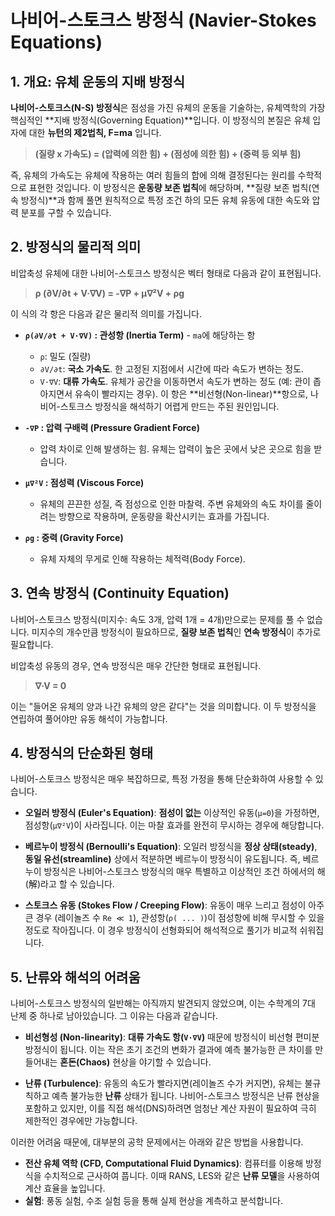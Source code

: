 # 나비어-스토크스 방정식 (Navier-Stokes Equations)

## 1. 개요: 유체 운동의 지배 방정식
**나비어-스토크스(N-S) 방정식**은 점성을 가진 유체의 운동을 기술하는, 유체역학의 가장 핵심적인 **지배 방정식(Governing Equation)**입니다. 이 방정식의 본질은 유체 입자에 대한 **뉴턴의 제2법칙, F=ma** 입니다.

> **(질량 x 가속도) = (압력에 의한 힘) + (점성에 의한 힘) + (중력 등 외부 힘)**

즉, 유체의 가속도는 유체에 작용하는 여러 힘들의 합에 의해 결정된다는 원리를 수학적으로 표현한 것입니다. 이 방정식은 **운동량 보존 법칙**에 해당하며, **질량 보존 법칙(연속 방정식)**과 함께 풀면 원칙적으로 특정 조건 하의 모든 유체 유동에 대한 속도와 압력 분포를 구할 수 있습니다.

## 2. 방정식의 물리적 의미
비압축성 유체에 대한 나비어-스토크스 방정식은 벡터 형태로 다음과 같이 표현됩니다.

> **ρ (∂V/∂t + V·∇V) = -∇P + μ∇²V + ρg**

이 식의 각 항은 다음과 같은 물리적 의미를 가집니다.

- **`ρ(∂V/∂t + V·∇V)` : 관성항 (Inertia Term)** - `ma`에 해당하는 항
  - `ρ`: 밀도 (질량)
  - `∂V/∂t`: **국소 가속도**. 한 고정된 지점에서 시간에 따라 속도가 변하는 정도.
  - `V·∇V`: **대류 가속도**. 유체가 공간을 이동하면서 속도가 변하는 정도 (예: 관이 좁아지면서 유속이 빨라지는 경우). 이 항은 **비선형(Non-linear)**항으로, 나비어-스토크스 방정식을 해석하기 어렵게 만드는 주된 원인입니다.

- **`-∇P` : 압력 구배력 (Pressure Gradient Force)**
  - 압력 차이로 인해 발생하는 힘. 유체는 압력이 높은 곳에서 낮은 곳으로 힘을 받습니다.

- **`μ∇²V` : 점성력 (Viscous Force)**
  - 유체의 끈끈한 성질, 즉 점성으로 인한 마찰력. 주변 유체와의 속도 차이를 줄이려는 방향으로 작용하며, 운동량을 확산시키는 효과를 가집니다.

- **`ρg` : 중력 (Gravity Force)**
  - 유체 자체의 무게로 인해 작용하는 체적력(Body Force).

## 3. 연속 방정식 (Continuity Equation)
나비어-스토크스 방정식(미지수: 속도 3개, 압력 1개 = 4개)만으로는 문제를 풀 수 없습니다. 미지수의 개수만큼 방정식이 필요하므로, **질량 보존 법칙**인 **연속 방정식**이 추가로 필요합니다.

비압축성 유동의 경우, 연속 방정식은 매우 간단한 형태로 표현됩니다.

> **∇·V = 0**

이는 "들어온 유체의 양과 나간 유체의 양은 같다"는 것을 의미합니다. 이 두 방정식을 연립하여 풀어야만 유동 해석이 가능합니다.

## 4. 방정식의 단순화된 형태
나비어-스토크스 방정식은 매우 복잡하므로, 특정 가정을 통해 단순화하여 사용할 수 있습니다.

- **오일러 방정식 (Euler's Equation)**: **점성이 없는** 이상적인 유동(`μ=0`)을 가정하면, 점성항(`μ∇²V`)이 사라집니다. 이는 마찰 효과를 완전히 무시하는 경우에 해당합니다.

- **베르누이 방정식 (Bernoulli's Equation)**: 오일러 방정식을 **정상 상태(steady)**, **동일 유선(streamline)** 상에서 적분하면 베르누이 방정식이 유도됩니다. 즉, 베르누이 방정식은 나비어-스토크스 방정식의 매우 특별하고 이상적인 조건 하에서의 해(解)라고 할 수 있습니다.

- **스토크스 유동 (Stokes Flow / Creeping Flow)**: 유동이 매우 느리고 점성이 아주 큰 경우 (레이놀즈 수 `Re ≪ 1`), 관성항(`ρ( ... )`)이 점성항에 비해 무시할 수 있을 정도로 작아집니다. 이 경우 방정식이 선형화되어 해석적으로 풀기가 비교적 쉬워집니다.

## 5. 난류와 해석의 어려움
나비어-스토크스 방정식의 일반해는 아직까지 발견되지 않았으며, 이는 수학계의 7대 난제 중 하나로 남아있습니다. 그 이유는 다음과 같습니다.

- **비선형성 (Non-linearity)**: **대류 가속도 항(`V·∇V`)** 때문에 방정식이 비선형 편미분방정식이 됩니다. 이는 작은 초기 조건의 변화가 결과에 예측 불가능한 큰 차이를 만들어내는 **혼돈(Chaos)** 현상을 야기할 수 있습니다.

- **난류 (Turbulence)**: 유동의 속도가 빨라지면(레이놀즈 수가 커지면), 유체는 불규칙하고 예측 불가능한 **난류** 상태가 됩니다. 나비어-스토크스 방정식은 난류 현상을 포함하고 있지만, 이를 직접 해석(DNS)하려면 엄청난 계산 자원이 필요하여 극히 제한적인 경우에만 가능합니다.

이러한 어려움 때문에, 대부분의 공학 문제에서는 아래와 같은 방법을 사용합니다.
- **전산 유체 역학 (CFD, Computational Fluid Dynamics)**: 컴퓨터를 이용해 방정식을 수치적으로 근사하여 풉니다. 이때 RANS, LES와 같은 **난류 모델**을 사용하여 계산 효율을 높입니다.
- **실험**: 풍동 실험, 수조 실험 등을 통해 실제 현상을 계측하고 분석합니다.